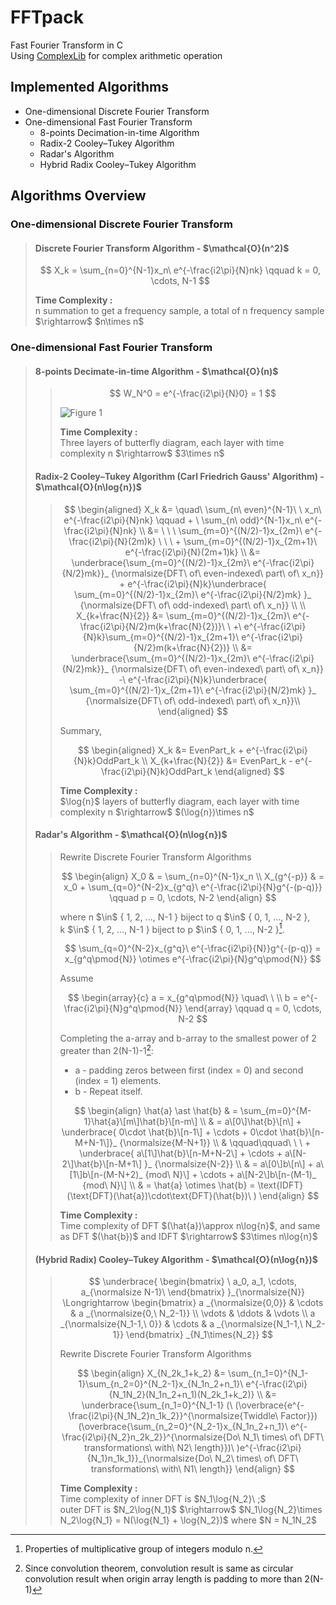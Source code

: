 # FFTpack
Fast Fourier Transform in C  
Using [ComplexLib](https://github.com/Yuyu378/complexlib) for complex arithmetic operation

## Implemented Algorithms
* One-dimensional Discrete Fourier Transform
* One-dimensional Fast Fourier Transform
  * 8-points Decimation-in-time Algorithm
  * Radix-2 Cooley–Tukey Algorithm
  * Radar's Algorithm
  * Hybrid Radix Cooley–Tukey Algorithm

## Algorithms Overview
### One-dimensional Discrete Fourier Transform
> #### Discrete Fourier Transform Algorithm - \$\mathcal{O}(n^2)\$
> $$ X_k = \sum_{n=0}^{N-1}x_n\ e^{-\frac{i2\pi}{N}nk} \qquad k = 0, \cdots, N-1 $$
> 
> **Time Complexity :**\
> n summation to get a frequency sample, a total of n frequency sample \$\rightarrow\$ \$n\times n\$

### One-dimensional Fast Fourier Transform
> #### 8-points Decimate-in-time Algorithm - \$\mathcal{O}(n)\$
>> $$ W_N^0 = e^{-\frac{i2\pi}{N}0} = 1 $$
>>
>> <picture>
>>   <source media="(prefers-color-scheme: dark)" srcset="https://github.com/Yuyu378/FFT-msvc/blob/main/img/8-points%20Decimate-in-time%20Algorithm_dark.png">
>>   <source media="(prefers-color-scheme: light)" srcset="https://github.com/Yuyu378/FFT-msvc/blob/main/img/8-points%20Decimate-in-time%20Algorithm.jpg">
>>   <img alt="Figure 1" src="https://github.com/Yuyu378/FFT-msvc/blob/main/img/8-points%20Decimate-in-time%20Algorithm.jpg">
>> </picture>
>> 
>> **Time Complexity :**\
>> Three layers of butterfly diagram, each layer with time complexity n \$\rightarrow\$ \$3\times n\$
>
> #### Radix-2 Cooley–Tukey Algorithm (Carl Friedrich Gauss' Algorithm) - \$\mathcal{O}(n\log{n})\$
>> $$
>> \begin{aligned}
>>   X_k
>>     &= \quad\ \sum_{n\ even}^{N-1}\ \ x_n\ e^{-\frac{i2\pi}{N}nk} \qquad + \ \sum_{n\ odd}^{N-1}x_n\ e^{-\frac{i2\pi}{N}nk} \\
>>     &= \ \ \ \sum_{m=0}^{(N/2)-1}x_{2m}\ e^{-\frac{i2\pi}{N}(2m)k} \ \ \ + \sum_{m=0}^{(N/2)-1}x_{2m+1}\ e^{-\frac{i2\pi}{N}(2m+1)k} \\
>>     &= \underbrace{\sum_{m=0}^{(N/2)-1}x_{2m}\ e^{-\frac{i2\pi}{N/2}mk}}_ {\normalsize{DFT\ of\ even-indexed\ part\ of\ x_n}}
>>        + e^{-\frac{i2\pi}{N}k}\underbrace{ \sum_{m=0}^{(N/2)-1}x_{2m}\ e^{-\frac{i2\pi}{N/2}mk} }_ {\normalsize{DFT\ of\ odd-indexed\ part\ of\ x_n}} \\
>>   \\
>>   X_{k+\frac{N}{2}} 
>>     &= \sum_{m=0}^{(N/2)-1}x_{2m}\ e^{-\frac{i2\pi}{N/2}m(k+\frac{N}{2})}\ \ +\ e^{-\frac{i2\pi}{N}k}\sum_{m=0}^{(N/2)-1}x_{2m+1}\ e^{-\frac{i2\pi}{N/2}m(k+\frac{N}{2})} \\
>>     &= \underbrace{\sum_{m=0}^{(N/2)-1}x_{2m}\ e^{-\frac{i2\pi}{N/2}mk}}_ {\normalsize{DFT\ of\ even-indexed\ part\ of\ x_n}}
>>        -\ e^{-\frac{i2\pi}{N}k}\underbrace{ \sum_{m=0}^{(N/2)-1}x_{2m+1}\ e^{-\frac{i2\pi}{N/2}mk} }_ {\normalsize{DFT\ of\ odd-indexed\ part\ of\ x_n}}\\
>> \end{aligned}
>> $$
>> 
>> Summary, 
>>
>> $$
>> \begin{aligned}
>>   X_k
>>     &= EvenPart_k + e^{-\frac{i2\pi}{N}k}OddPart_k \\
>>   X_{k+\frac{N}{2}}
>>     &= EvenPart_k - e^{-\frac{i2\pi}{N}k}OddPart_k
>> \end{aligned}
>> $$
>> 
>> **Time Complexity :**\
>> \$\log{n}\$ layers of butterfly diagram, each layer with time complexity n \$\rightarrow\$ \$(\log{n})\times n\$
>
> #### Radar's Algorithm - \$\mathcal{O}(n\log{n})\$
>> Rewrite Discrete Fourier Transform Algorithms
>> 
>> $$
>> \begin{align}
>>   X_0 & = \sum_{n=0}^{N-1}x_n \\ 
>>   X_{g^{-p}} & = x_0 + \sum_{q=0}^{N-2}x_{g^q}\ e^{-\frac{i2\pi}{N}g^{-(p-q)}} \qquad p = 0, \cdots, N-2 
>> \end{align}
>> $$
>> 
>> where n \$\in\$ { 1, 2, ..., N-1 } biject to q \$\in\$ { 0, 1, ..., N-2 },  
>> k \$\in\$ { 1, 2, ..., N-1 } biject to p \$\in\$ { 0, 1, ..., N-2 }[^1].
>> 
>> $$ \sum_{q=0}^{N-2}x_{g^q}\ e^{-\frac{i2\pi}{N}}g^{-(p-q)} = x_{g^q\pmod{N}} \otimes e^{-\frac{i2\pi}{N}g^q\pmod{N}} $$
>> 
>> Assume
>> 
>> $$
>> \begin{array}{c}
>>   a = x_{g^q\pmod{N}} \quad\ \ \\
>>   b = e^{-\frac{i2\pi}{N}g^q\pmod{N}} 
>> \end{array} \qquad q = 0, \cdots, N-2
>> $$
>>
>> Completing the a-array and b-array to the smallest power of 2 greater than 2(N-1)-1[^2]:
>>  - a - padding zeros between first (index = 0) and second (index = 1) elements.
>>  - b - Repeat itself.
>> 
>> $$
>> \begin{align}
>>   \hat{a} \ast \hat{b}
>>     & = \sum_{m=0}^{M-1}\hat{a}\[m\]\hat{b}\[n-m\] \\
>>     & = a\[0\]\hat{b}\[n\] + \underbrace{ 0\cdot \hat{b}\[n-1\] + \cdots + 0\cdot \hat{b}\[n-M+N-1\]}_ {\normalsize{M-N+1}} \\
>>     & \qquad\qquad\ \ \ + \underbrace{ a\[1\]\hat{b}\[n-M+N-2\] + \cdots + a\[N-2\]\hat{b}\[n-M+1\] }_ {\normalsize{N-2}} \\
>>     & = a\[0\]b\[n\] + a\[1\]b\[n-(M-N+2)_ {mod\ N}\] + \cdots + a\[N-2\]b\[n-(M-1)_ {mod\ N}\] \\
>>     & = \hat{a} \otimes \hat{b} = \text{IDFT}(\text{DFT}(\hat{a})\cdot\text{DFT}(\hat{b})\ )
>> \end{align}
>> $$
>>
>> **Time Complexity :**\
>> Time complexity of DFT \$(\hat{a})\approx n\log{n}\$, and same as DFT \$(\hat{b})\$ and IDFT \$\rightarrow\$ \$3\times n\log{n}\$
> 
> #### (Hybrid Radix) Cooley–Tukey Algorithm - \$\mathcal{O}(n\log{n})\$
>>
>> $$
>> \underbrace{
>>   \begin{bmatrix}
>>     \ a_0, a_1, \cdots, a_{\normalsize N-1}\
>>   \end{bmatrix}
>> }_{\normalsize{N}} \Longrightarrow
>> \begin{bmatrix}
>>    a _{\normalsize{0,0}}       & \cdots & a _{\normalsize{0,\ N_2-1}}     \\
>>    \vdots                      & \ddots & \vdots                          \\
>>    a _{\normalsize{N_1-1,\ 0}} & \cdots & a _{\normalsize{N_1-1,\ N_2-1}}
>> \end{bmatrix} _{N_1\times{N_2}}
>> $$
>>
>> Rewrite Discrete Fourier Transform Algorithms
>> 
>> $$
>> \begin{align}
>>   X_{N_2k_1+k_2}
>>     &= \sum_{n_1=0}^{N_1-1}\sum_{n_2=0}^{N_2-1}x_{N_1n_2+n_1}\ e^{-\frac{i2\pi}{N_1N_2}(N_1n_2+n_1)(N_2k_1+k_2)} \\ 
>>     &= \underbrace{\sum_{n_1=0}^{N_1-1} (\ (\overbrace{e^{-\frac{i2\pi}{N_1N_2}n_1k_2}}^{\normalsize{Twiddle\ Factor}}) (\overbrace{\sum_{n_2=0}^{N_2-1}x_{N_1n_2+n_1}\ e^{-\frac{i2\pi}{N_2}n_2k_2}}^{\normalsize{Do\ N_1\ times\ of\ DFT\ transformations\ with\ N2\ length}})\ )e^{-\frac{i2\pi}{N_1}n_1k_1}}_{\normalsize{Do\ N_2\ times\ of\ DFT\ transformations\ with\ N1\ length}}
>> \end{align}
>> $$
>> 
>> **Time Complexity :**\
>> Time complexity of inner DFT is \$N_1\log{N_2}\ ;\$\
>> outer DFT is \$N_2\log{N_1}\$ \$\rightarrow\$ \$N_1\log{N_2}\times N_2\log{N_1} = N(\log{N_1} + \log{N_2})\$ where \$N = N_1N_2\$

[^1]: Properties of multiplicative group of integers modulo n.
[^2]: Since convolution theorem, convolution result is same as circular convolution result when origin array length is padding to more than 2(N-1)
